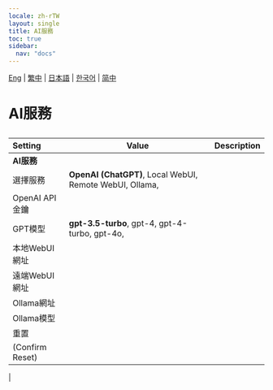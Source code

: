 ```yaml
---
locale: zh-rTW
layout: single
title: AI服務
toc: true
sidebar:
  nav: "docs"
---
```

[Eng](/dancexr/menu/2025.4/chat/ai_service.md) | [繁中](/tw/dancexr/menu/2025.4/chat/ai_service.md) | [日本語](/jp/dancexr/menu/2025.4/chat/ai_service.md) | [한국어](/kr/dancexr/menu/2025.4/chat/ai_service.md) | [简中](/zh/dancexr/menu/2025.4/chat/ai_service.md)
# AI服務
## 
| Setting | Value | Description |
| :--- | --- | :--- |
|**AI服務** | | 
| 選擇服務 |  **OpenAI (ChatGPT)**,  Local WebUI,  Remote WebUI,  Ollama,  |  |
| OpenAI API金鑰 || 
| GPT模型 |  **gpt-3.5-turbo**,  gpt-4,  gpt-4-turbo,  gpt-4o,  |  |
| 本地WebUI網址 || 
| 遠端WebUI網址 || 
| Ollama網址 || 
| Ollama模型 || 
| 重置 || 
| (Confirm Reset) || 
|
